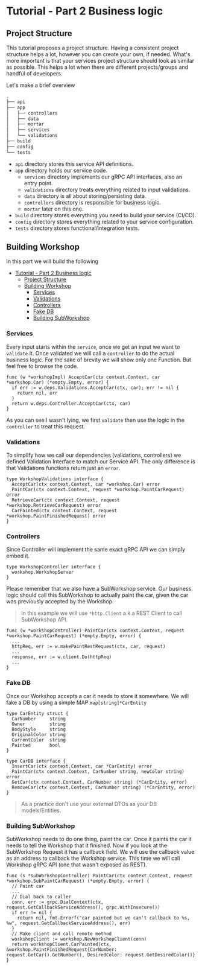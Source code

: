 # Tutorial - Part 2 Business logic

## Project Structure

This tutorial proposes a project structure.
Having a consistent project structure helps a lot, however you can create your own, if needed.
What's more important is that your services project structure should look as similar as possible.
This helps a lot when there are different projects/groups and handful of developers.

Let's make a brief overview

```s
.
├── api
├── app
│   ├── controllers
│   ├── data
│   ├── mortar
│   ├── services
│   └── validations
├── build
├── config
└── tests
```

- `api` directory stores this service API definitions.
- `app` directory holds our service code.
  - `services` directory implements our gRPC API interfaces, also an entry point.
  - `validations` directory treats everything related to input validations.
  - `data` directory is all about storing/persisting data.
  - `controllers` directory is responsible for business logic.
  - `mortar` later on this one.
- `build` directory stores everything you need to build your service (CI/CD).
- `config` directory stores everything related to your service configuration.
- `tests` directory stores functional/integration tests.
  
## Building Workshop

In this part we will build the following

- [Tutorial - Part 2 Business logic](#tutorial---part-2-business-logic)
  - [Project Structure](#project-structure)
  - [Building Workshop](#building-workshop)
    - [Services](#services)
    - [Validations](#validations)
    - [Controllers](#controllers)
    - [Fake DB](#fake-db)
    - [Building SubWorkshop](#building-subworkshop)

### Services

Every input starts within the `service`, once we get an input we want to `validate` it. Once validated we will call a `controller` to do the actual business logic. For the sake of brevity we will show only one Function. But feel free to browse the code.

```golang
func (w *workshopImpl) AcceptCar(ctx context.Context, car *workshop.Car) (*empty.Empty, error) {
  if err := w.deps.Validations.AcceptCar(ctx, car); err != nil {
    return nil, err
  }
  return w.deps.Controller.AcceptCar(ctx, car)
}
```

As you can see I wasn't lying, we first `validate` then use the logic in the `controller` to treat this request.

### Validations

To simplify how we call our dependencies (validations, controllers) we defined Validation Interface to match our Service API. The only difference is that Validations functions return just an `error`.

```golang
type WorkshopValidations interface {
  AcceptCar(ctx context.Context, car *workshop.Car) error
  PaintCar(ctx context.Context, request *workshop.PaintCarRequest) error
  RetrieveCar(ctx context.Context, request *workshop.RetrieveCarRequest) error
  CarPainted(ctx context.Context, request *workshop.PaintFinishedRequest) error
}
```

### Controllers

Since Controller will implement the same exact gRPC API we can simply embed it.

```golang
type WorkshopController interface {
  workshop.WorkshopServer
}
```

Please remember that we also have a SubWorkshop service. Our business logic should call this SubWorkshop to actually paint the car, given the car was previously accepted by the Workshop.

>In this example we will use `*http.Client` a.k.a REST Client to call SubWorkshop API.

```golang
func (w *workshopController) PaintCar(ctx context.Context, request *workshop.PaintCarRequest) (*empty.Empty, error) {
  ...
  httpReq, err := w.makePaintRestRequest(ctx, car, request)
  ...
  response, err := w.client.Do(httpReq)
  ...
}
```

### Fake DB

Once our Workshop accepts a car it needs to store it somewhere. We will fake a DB by using a simple MAP `map[string]*CarEntity`

```golang
type CarEntity struct {
  CarNumber     string
  Owner         string
  BodyStyle     string
  OriginalColor string
  CurrentColor  string
  Painted       bool
}

type CarDB interface {
  InsertCar(ctx context.Context, car *CarEntity) error
  PaintCar(ctx context.Context, CarNumber string, newColor string) error
  GetCar(ctx context.Context, CarNumber string) (*CarEntity, error)
  RemoveCar(ctx context.Context, CarNumber string) (*CarEntity, error)
}
```

> As a practice don't use your external DTOs as your DB models/Entities.

### Building SubWorkshop

SubWorkshop needs to do one thing, paint the car. Once it paints the car it needs to tell the Workshop that it finished. Now if you look at the SubWorkshop Request it has a callback field. We will use the callback value as an address to callback the Workshop service. This time we will call Workshop gRPC API (one that wasn't exposed as REST).

```golang
func (s *subWorkshopController) PaintCar(ctx context.Context, request *workshop.SubPaintCarRequest) (*empty.Empty, error) {
  // Paint car
  ...
  // Dial back to caller
  conn, err := grpc.DialContext(ctx, request.GetCallbackServiceAddress(), grpc.WithInsecure())
  if err != nil {
    return nil, fmt.Errorf("car painted but we can't callback to %s, %w", request.GetCallbackServiceAddress(), err)
  }
  // Make client and call remote method
  workshopClient := workshop.NewWorkshopClient(conn)
  return workshopClient.CarPainted(ctx, &workshop.PaintFinishedRequest{CarNumber: request.GetCar().GetNumber(), DesiredColor: request.GetDesiredColor()}
}
```
